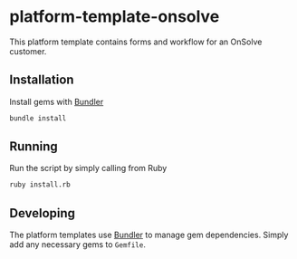 # platform-template-onsolve

This platform template contains forms and workflow for an OnSolve customer.

## Installation

Install gems with [Bundler](https://bundler.io/)

```bash
bundle install
```

## Running

Run the script by simply calling from Ruby

```bash
ruby install.rb
```

## Developing

The platform templates use [Bundler](https://bundler.io) to manage gem dependencies. Simply add any necessary gems to `Gemfile`.